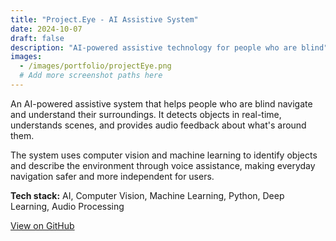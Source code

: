```yaml
---
title: "Project.Eye - AI Assistive System"
date: 2024-10-07
draft: false
description: "AI-powered assistive technology for people who are blind"
images:
  - /images/portfolio/projectEye.png
  # Add more screenshot paths here
---
```


An AI-powered assistive system that helps people who are blind navigate and understand their surroundings. It detects objects in real-time, understands scenes, and provides audio feedback about what's around them.

The system uses computer vision and machine learning to identify objects and describe the environment through voice assistance, making everyday navigation safer and more independent for users.

**Tech stack:** AI, Computer Vision, Machine Learning, Python, Deep Learning, Audio Processing

[View on GitHub](https://github.com/mtm-x/Project.Eye)
